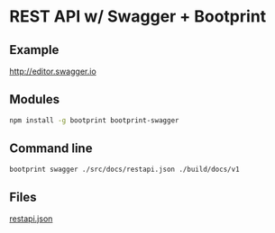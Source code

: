 # REST API w/ Swagger + Bootprint

## Example

http://editor.swagger.io

## Modules 

```bash
npm install -g bootprint bootprint-swagger
```

## Command line

```bash
bootprint swagger ./src/docs/restapi.json ./build/docs/v1
```

## Files

[restapi.json]()
